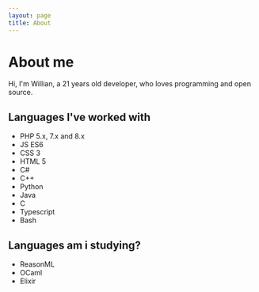 ```yaml
---
layout: page
title: About
---
```


# About me

Hi, I'm Willian, a 21 years old developer, who loves programming and open source.<br>

## Languages I've worked with
- PHP 5.x, 7.x and 8.x
- JS ES6
- CSS 3
- HTML 5
- C#
- C++
- Python
- Java
- C
- Typescript
- Bash

## Languages am i studying?
- ReasonML
- OCaml
- Elixir
